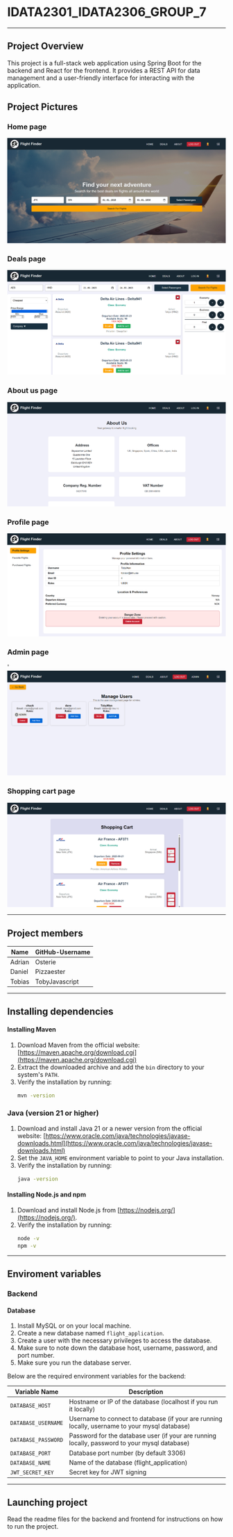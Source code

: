 # IDATA2301_IDATA2306_GROUP_7

---

## Project Overview
This project is a full-stack web application using Spring Boot for the backend and React for the frontend. It provides a REST API for data management and a user-friendly interface for interacting with the application.

## Project Pictures

### Home page
![Home page](./images/home.png)

### Deals page
![Deals page](./images/deals.png)

### About us page
![About page](./images/about.png)

### Profile page
![Profile page](./images/profile.png)

### Admin page
'![Admin page](./images/admin.png)

### Shopping cart page
![Shopping cart page](./images/shopping.png)


---

## Project members
| Name    | GitHub-Username  |
|---------|------------------|
| Adrian  | Osterie          |
| Daniel  | Pizzaester       |
| Tobias  | TobyJavascript   |

---

## Installing dependencies

#### Installing Maven
1. Download Maven from the official website: [https://maven.apache.org/download.cgi](https://maven.apache.org/download.cgi)
2. Extract the downloaded archive and add the `bin` directory to your system's `PATH`.
3. Verify the installation by running:
   ```sh
   mvn -version
   ```

### Java (version 21 or higher)
1. Download and install Java 21 or a newer version from the official website: [https://www.oracle.com/java/technologies/javase-downloads.html](https://www.oracle.com/java/technologies/javase-downloads.html)
2. Set the `JAVA_HOME` environment variable to point to your Java installation.
3. Verify the installation by running:
   ```sh
   java -version
   ```

#### Installing Node.js and npm
1. Download and install Node.js from [https://nodejs.org/](https://nodejs.org/).
2. Verify the installation by running:
   ```sh
   node -v
   npm -v
   ```

---

## Enviroment variables

### Backend

#### Database
1. Install MySQL or on your local machine.
2. Create a new database named `flight_application`.
3. Create a user with the necessary privileges to access the database.
4. Make sure to note down the database host, username, password, and port number.
5. Make sure you run the database server.

Below are the required environment variables for the backend:

| Variable Name       | Description                                                                                    |
| ------------------- | ---------------------------------------------------------------------------------------------- |
| `DATABASE_HOST`     | Hostname or IP of the database (localhost if you run it locally)                               |
| `DATABASE_USERNAME` | Username to connect to database (if your are running locally, username to your mysql database) |
| `DATABASE_PASSWORD` | Password for the database user (if your are running locally, password to your mysql database)  |
| `DATABASE_PORT`     | Database port number (by default 3306)                                                         |
| `DATABASE_NAME`     | Name of the database (flight_application)                                                      |
| `JWT_SECRET_KEY`    | Secret key for JWT signing                                                                     |

---

## Launching project

Read the readme files for the backend and frontend for instructions on how to run the project.